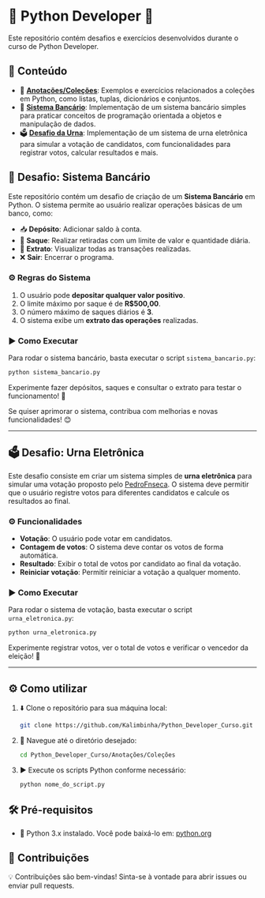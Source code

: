 # 🐍 Python Developer 🚀

Este repositório contém desafios e exercícios desenvolvidos durante o curso de Python Developer.

## 📂 Conteúdo

- 📌 [**Anotações/Coleções**](#-anotaçõescoleções): Exemplos e exercícios relacionados a coleções em Python, como listas, tuplas, dicionários e conjuntos.
- 🏦 [**Sistema Bancário**](#-desafio-sistema-bancário): Implementação de um sistema bancário simples para praticar conceitos de programação orientada a objetos e manipulação de dados.
- 🗳️ [**Desafio da Urna**](#-desafio-urna-eletrônica): Implementação de um sistema de urna eletrônica para simular a votação de candidatos, com funcionalidades para registrar votos, calcular resultados e mais.

## 🏦 Desafio: Sistema Bancário

Este repositório contém um desafio de criação de um **Sistema Bancário** em Python. O sistema permite ao usuário realizar operações básicas de um banco, como:

- 📥 **Depósito**: Adicionar saldo à conta.  
- 💸 **Saque**: Realizar retiradas com um limite de valor e quantidade diária.  
- 📜 **Extrato**: Visualizar todas as transações realizadas.  
- ❌ **Sair**: Encerrar o programa.  

### ⚙️ Regras do Sistema

1. O usuário pode **depositar qualquer valor positivo**.  
2. O limite máximo por saque é de **R$500,00**.  
3. O número máximo de saques diários é **3**.  
4. O sistema exibe um **extrato das operações** realizadas.  

### ▶️ Como Executar

Para rodar o sistema bancário, basta executar o script `sistema_bancario.py`:

```bash
python sistema_bancario.py
```

Experimente fazer depósitos, saques e consultar o extrato para testar o funcionamento! 🚀  

Se quiser aprimorar o sistema, contribua com melhorias e novas funcionalidades! 😊

---

## 🗳️ Desafio: Urna Eletrônica

Este desafio consiste em criar um sistema simples de **urna eletrônica** para simular uma votação proposto pelo [PedroFnseca](https://github.com/PedroFnseca). O sistema deve permitir que o usuário registre votos para diferentes candidatos e calcule os resultados ao final.

### ⚙️ Funcionalidades

- **Votação**: O usuário pode votar em candidatos.
- **Contagem de votos**: O sistema deve contar os votos de forma automática.
- **Resultado**: Exibir o total de votos por candidato ao final da votação.
- **Reiniciar votação**: Permitir reiniciar a votação a qualquer momento.

### ▶️ Como Executar

Para rodar o sistema de votação, basta executar o script `urna_eletronica.py`:

```bash
python urna_eletronica.py
```

Experimente registrar votos, ver o total de votos e verificar o vencedor da eleição! 🚀

---

## ⚙️ Como utilizar

1. ⬇️ Clone o repositório para sua máquina local:

   ```bash
   git clone https://github.com/Kalimbinha/Python_Developer_Curso.git
   ```

2. 📁 Navegue até o diretório desejado:

   ```bash
   cd Python_Developer_Curso/Anotações/Coleções
   ```

3. ▶️ Execute os scripts Python conforme necessário:

   ```bash
   python nome_do_script.py
   ```

## 🛠️ Pré-requisitos

- 🐍 Python 3.x instalado. Você pode baixá-lo em: [python.org](https://www.python.org/downloads/)

## 🤝 Contribuições

💡 Contribuições são bem-vindas! Sinta-se à vontade para abrir issues ou enviar pull requests.
